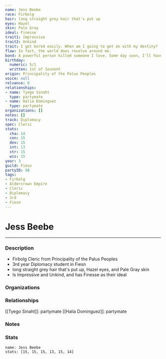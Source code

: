 ```yaml
---
name: Jess Beebe
race: Firbolg
hair: long straight grey hair that's put up
eyes: Hazel
skin: Pale Gray
ideal: Finesse
trait1: Impressive
trait2: Unkind
trait: I get bored easily. When am I going to get on with my destiny?
flaw: In fact, the world does revolve around me.
bond: A powerful person killed someone I love. Some day soon, I'll have my revenge.
birthday:
  numeric: 5/1
  written: 1st of Iounent
origin: Principality of the Palus Peoples
voice: null
relvance: 0
relationships:
- name: Tyego Sinaht
  type: partymate
- name: Halia Dominguez
  type: partymate
organizations: []
notes: []
track: Diplomacy
spec: Cleric
stats:
  cha: 14
  con: 15
  dex: 15
  int: 13
  str: 15
  wis: 15
year: 3
guild: Fiesn
partyID: 98
tags:
- Firbolg
- Aldercrown Empire
- Cleric
- Diplomacy
- 3rd
- Fiesn
---
```

# Jess Beebe
---
### Description
- Firbolg Cleric from Principality of the Palus Peoples
- 3rd year Diplomacy student in Fiesn
- long straight grey hair that's put up, Hazel eyes, and Pale Gray skin
- Is Impressive and Unkind, and has Finesse as their ideal

### Organizations

### Relationships
[[Tyego Sinaht]]: partymate
[[Halia Dominguez]]: partymate

### Notes

### Stats
```statblock
name: Jess Beebe
stats: [15, 15, 15, 13, 15, 14]
```